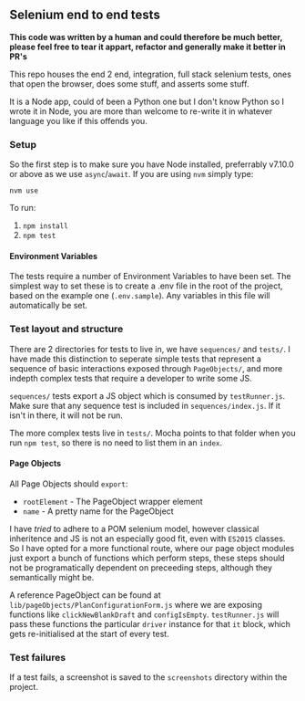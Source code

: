 ## Selenium end to end tests

**This code was written by a human and could therefore be much better, please feel free to tear it appart, refactor and generally make it better in PR's**

This repo houses the end 2 end, integration, full stack selenium tests, ones that open the browser, does some stuff, and asserts some stuff.

It is a Node app, could of been a Python one but I don't know Python so I wrote it in Node, you are more than welcome to re-write it in whatever language you like if this offends you.

### Setup
So the first step is to make sure you have Node installed, preferrably v7.10.0 or above as we use `async`/`await`. If you are using `nvm` simply type:

`nvm use`

To run:

1. `npm install`
2. `npm test`

#### Environment Variables
The tests require a number of Environment Variables to have been set. The simplest way to set these is to create a
.env file in the root of the project, based on the example one (`.env.sample`). Any variables in this file will automatically be set.

### Test layout and structure
There are 2 directories for tests to live in, we have `sequences/` and `tests/`. I have made this distinction to seperate simple tests that represent a sequence of basic interactions exposed through `PageObjects/`, and more indepth complex tests that require a developer to write some JS. 

`sequences/` tests export a JS object which is consumed by `testRunner.js`. Make sure that any sequence test is included in `sequences/index.js`. If it isn't in there, it will not be run.

The more complex tests live in `tests/`. Mocha points to that folder when you run `npm test`, so there is no need to list them in an `index`.


#### Page Objects

All Page Objects should `export`:

- `rootElement` - The PageObject wrapper element
- `name` - A pretty name for the PageObject

I have _tried_ to adhere to a POM selenium model, however classical inheritence and JS is not an especially good fit, even with `ES2015` classes. So I have opted for a more functional route, where our page object modules just export a bunch of functions which perform steps, these steps should not be programatically dependent on preceeding steps, although they semantically might be. 

A reference PageObject can be found at `lib/pageObjects/PlanConfigurationForm.js` where we are exposing functions like `clickNewBlankDraft` and `configIsEmpty`. `testRunner.js` will pass these functions the particular `driver` instance for that `it` block, which gets re-initialised at the start of every test.

### Test failures
If a test fails, a screenshot is saved to the `screenshots` directory within the project.